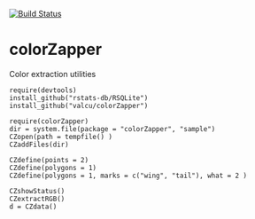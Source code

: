 [![Build Status](https://travis-ci.org/valcu/colorZapper.svg?branch=master)](https://travis-ci.org/valcu/colorZapper)

colorZapper
===========
Color extraction utilities


```Schene
require(devtools)
install_github("rstats-db/RSQLite")
install_github("valcu/colorZapper")
```


```Schene
require(colorZapper)
dir = system.file(package = "colorZapper", "sample")
CZopen(path = tempfile() )
CZaddFiles(dir)

CZdefine(points = 2)
CZdefine(polygons = 1)
CZdefine(polygons = 1, marks = c("wing", "tail"), what = 2 )

CZshowStatus()
CZextractRGB()
d = CZdata()
```
